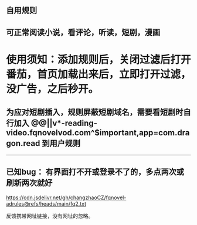 自用规则
---
可正常阅读小说，看评论，听读，短剧，漫画
---
# 使用须知：添加规则后，关闭过滤后打开番茄，首页加载出来后，立即打开过滤，没广告，之后秒开。
## 为应对短剧插入，规则屏蔽短剧域名，需要看短剧时自行加入 @@||v*-reading-video.fqnovelvod.com^$important,app=com.dragon.read 到用户规则
---
## 已知bug： 有界面打不开或登录不了的，多点两次或刷新两次就好

https://cdn.jsdelivr.net/gh/changzhaoCZ/fqnovel-adrules@refs/heads/main/fq2.txt

反馈携带网址链接，没有网址的忽略。

